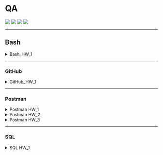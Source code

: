  # QA
 
<a href="#bash"><img src="https://img.shields.io/badge/Homework-BASH-brightgreen" /></a>
<a href="#github"><img src="https://img.shields.io/badge/Homework-GITHUB-brightgreen" /></a>
<a href="#postman"><img src="https://img.shields.io/badge/Homework-POSTMAN-brightgreen" /></a>
<a href="#sql"><img src="https://img.shields.io/badge/Homework-SQL-brightgreen" /></a><br>
<hr>

## Bash
<details>
 <summary>Bash_HW_1</summary>
  

1) Посмотреть где я
	```bash
	pwd
2) Создать папку
	```bash
	mkdir new_folder
3) Зайти в папку
	```bash
	cd new_folder
4) Создать 3 папки
	```bash
	mkdir nf_1 nf_2 nf_3
5) Зайти в любоую папку
	```bash
	cd nf_1
6) Создать 5 файлов (3 txt, 2 json)
	```bash
	touch tf_1.txt tf_2.txt tf_3.txt jf_1.json jf_2.json
7) Создать 3 папки
	```bash
	mkdir nf_1_1 nf_1_2 nf_1_3 
8. Вывести список содержимого папки
	```bash
	ls -la
9) + Открыть любой txt файл
	```bash
	vim tf_1.txt
10) + написать туда что-нибудь, любой текст.
	```bash
	i Hello world
11) + сохранить и выйти.
	```bash
	Esc :wq
12) Выйти из папки на уровень выше
	```bash
	cd ..
13) переместить любые 2 файла, которые вы создали, в любую другую папку.
	```bash
	mv nf_1/tf_1.txt nf_1/tf_2.txt nf_2
14) скопировать любые 2 файла, которые вы создали, в любую другую папку.
	```bash
	cp nf_1/tf_3.txt nf_1/jf_1.json nf_3
15) Найти файл по имени
	```bash
	find . -name jf_1.json
16) просмотреть содержимое в реальном времени (команда grep) изучите как она работает.
	```bash
	tail -f
17) вывести несколько первых строк из текстового файла
	```bash
	head -3 somefile.txt
18) вывести несколько последних строк из текстового файла
	```bash
	tail -3 somefile.txt
19) просмотреть содержимое длинного файла (команда less) изучите как она работает.
	```bash
	less test_file.txt
20) вывести дату и время
	```bash
	date
	
</details>
<hr>

### GitHub
<details>
 <summary>GitHub_HW_1</summary>
	
	
### JSON
 4) Создать внешний репозиторий c названием `JSON`
 5) Клонировать репозиторий `JSON` на локальный компьютер
	```bash
	git clone
 6) Внутри локального `JSON` создать файл `new.json`
	```bash
	touch new.json
 7) Добавить файл под гит
	```bash
	git add new.json
 8) Закоммитить файл
	```bash
	git commit -m 'adding json file'
 9) Отправить файл на внешний [<kbd>GitHub</kbd>](https://github.com/ekolodenets "Evgeny") репозиторий
	```bash
	git push
 10) Отредактировать содержание файла `new.json`  написать информацию о себе (ФИО, возраст, количество домашних животных, будущая желаемая зарплата) Всё написать в формате `JSON`
	
	
	vim new.json
 11) Отправить изменения на внешний репозиторий
	
	git push
 12) Создать файл `preferences.json`
	
	touch preferences.json
 13) В файл `preferences.json` добавить информацию о своих предпочтениях (Любимый фильм, любимый сериал, любимая еда, любимое время года, сторона которую хотели бы посетить) в формате `JSON`
	
	vim preferences.json
 14) Создать файл `sklls.json` добавить информацию о скиллах которые будут изучены на курсе в формате `JSON`
	
	vim skill.json
 15) Отправить сразу 2 файла на внешний репозиторий
	
	git add preferences.json skills.json && git commit -m "creating files" && git push
 16) На веб интерфейсе создать файл `bug_report.json`
 17) Сделать `Commit changes` (сохранить) изменения на веб интерфейсе.
 18) На веб интерфейсе модифицировать файл `bug_report.json`, добавить баг репорт в формате `JSON`
 19) Сделать `Commit changes` (сохранить) изменения на веб интерфейсе.
 20) Синхронизировать внешний и локальный репозиторий `JSON`
	
	git pull

### XML
 21) Создать внешний репозиторий c названием `XML`
 22) Клонировать репозиторий `XML` на локальный компьютер
	
	git clone
 23) Внутри локального `XML` создать файл `new.xml`

	touch new.xml
 24) Добавить файл под гит
	
	git add new.xml
 25) Закоммитить файл
	
	git commit -m "adding xml file"
 26) Отправить файл на внешний [<kbd>GitHub</kbd>](https://github.com/ekolodenets "Evgeny") репозиторий
	
	git push
 27) Отредактировать содержание файла `new.xml` - написать информацию о себе (ФИО, возраст, количество домашних животных, будущая желаемая зарплата). Всё написать в формате XML
	
	vim new.xml
 28) Отправить изменения на внешний репозиторий
	
	git add new.xml && git commit -m "modifying file" && git push
 29) Создать файл `preferences.xml`
	
	touch preferences.xml
 30) В файл preferences.xml добавить информацию о своих предпочтениях (Любимый фильм, любимый сериал, любимая еда, любимое время года, сторона которую хотели бы посетить) в формате `XML`
	
	vim preferences.xml
 31) Создать файл `sklls.xml` добавить информацию о скиллах которые будут изучены на курсе в формате `XML`
	
	vim skills.xml
 32) Сделать коммит в одну строку
	
	git add preferences.xml && git commit -m "adding pref" && git add skills.xml && git commit -m "adding skills"
 33) Отправить сразу 2 файла на внешний репозиторий
	
	git push
 34) На веб интерфейсе создать файл `bug_report.xml`
 35) Сделать `Commit changes` (сохранить) изменения на веб интерфейсе
 36) На веб интерфейсе модифицировать файл `bug_report.xml`, добавить баг репорт в формате `XML`
 37) Сделать `Commit changes` (сохранить) изменения на веб интерфейсе
 38) Синхронизировать внешний и локальный репозиторий `XML`
	
	git pull	
	
### TXT
 1) Создать внешний репозиторий c названием `TXT`
 2) Клонировать репозиторий `TXT` на локальный компьютер
	```bash
	git clone
 3) Внутри локального `TXT `создать файл `new.txt`
	```bash
	touch new.txt
 4) Добавить файл под гит
	```bash
	git add new.txt
 5) Закоммитить файл
	```bash
	git commit -m "creating new.txt file"
 6) Отправить файл на внешний [<kbd>GitHub</kbd>](https://github.com/ekolodenets "Evgeny") репозиторий
	```bash
	git push
 7) Отредактировать содержание файла `new.txt` - написать информацию о себе (ФИО, возраст, количество домашних животных, будущая желаемая зарплата). Всё написать в формате TXT
	```bash
	vim new.txt
 8) Отправить изменения на внешний репозиторий
	```bash
	git add new.txt && git commit -m "modifying file" && git push
 9) Создать файл `preferences.txt`
	```bash
	touch preferences.txt
 10) В файл `preferences.txt` добавить информацию о своих предпочтениях (Любимый фильм, любимый сериал, любимая еда, любимое время года, сторона которую хотели бы посетить) в формате `TXT`
	
	vim preferences.txt
 11) Создать файл `sklls.txt` добавить информацию о скиллах которые будут изучены на курсе в формате `TXT`

	vim skills.txt
 12) Сделать коммит в одну строку

	git add preferences.txt && git commit -m "adding pref" && git add skills.txt && git commit -m "adding skills"
 13) Отправить сразу 2 файла на внешний репозиторий

	git push
 14) На веб интерфейсе создать файл `bug_report.txt`
 15) Сделать `Commit changes` (сохранить) изменения на веб интерфейсе
 16) На веб интерфейсе модифицировать файл `bug_report.txt`, добавить баг репорт в формате `TXT`.
 17) Сделать `Commit changes` (сохранить) изменения на веб интерфейсе
 18) Синхронизировать внешний и локальный репозиторий `TXT`

	git pull
</details>

<hr>	
	
### Postman
<details>
 <summary>Postman HW_1</summary>
  
```json
{
	"info": {
		"_postman_id": "8b1b941b-5486-4726-bdb8-98303da56570",
		"name": "Postman_HW_1",
		"schema": "https://schema.getpostman.com/json/collection/v2.1.0/collection.json"
	},
	"item": [
		{
			"name": "EP_1",
			"protocolProfileBehavior": {
				"disableBodyPruning": true
			},
			"request": {
				"method": "GET",
				"header": [
					{
						"key": "",
						"value": "",
						"type": "text"
					}
				],
				"body": {
					"mode": "formdata",
					"formdata": []
				},
				"url": {
					"raw": "http://162.55.220.72:5005/get_method?name=Evgeny&age=35",
					"protocol": "http",
					"host": [
						"162",
						"55",
						"220",
						"72"
					],
					"port": "5005",
					"path": [
						"get_method"
					],
					"query": [
						{
							"key": "name",
							"value": "Evgeny"
						},
						{
							"key": "age",
							"value": "35"
						}
					]
				}
			},
			"response": []
		},
		{
			"name": "EP_2",
			"request": {
				"method": "POST",
				"header": [],
				"body": {
					"mode": "formdata",
					"formdata": [
						{
							"key": "name",
							"value": "Evgeny",
							"type": "text"
						},
						{
							"key": "age",
							"value": "35",
							"type": "text"
						},
						{
							"key": "salary",
							"value": "1500",
							"type": "text"
						}
					]
				},
				"url": {
					"raw": "http://162.55.220.72:5005/user_info_3",
					"protocol": "http",
					"host": [
						"162",
						"55",
						"220",
						"72"
					],
					"port": "5005",
					"path": [
						"user_info_3"
					],
					"query": [
						{
							"key": "",
							"value": null,
							"disabled": true
						}
					]
				}
			},
			"response": []
		},
		{
			"name": "EP_3",
			"protocolProfileBehavior": {
				"disableBodyPruning": true
			},
			"request": {
				"method": "GET",
				"header": [],
				"body": {
					"mode": "formdata",
					"formdata": []
				},
				"url": {
					"raw": "http://162.55.220.72:5005/object_info_1?name=Evgeny&age=35&weight=99",
					"protocol": "http",
					"host": [
						"162",
						"55",
						"220",
						"72"
					],
					"port": "5005",
					"path": [
						"object_info_1"
					],
					"query": [
						{
							"key": "name",
							"value": "Evgeny"
						},
						{
							"key": "age",
							"value": "35"
						},
						{
							"key": "weight",
							"value": "99"
						}
					]
				}
			},
			"response": []
		},
		{
			"name": "EP_4",
			"request": {
				"method": "GET",
				"header": [],
				"url": {
					"raw": "http://162.55.220.72:5005/object_info_2?name=Evgeny&age=35&salary=1500",
					"protocol": "http",
					"host": [
						"162",
						"55",
						"220",
						"72"
					],
					"port": "5005",
					"path": [
						"object_info_2"
					],
					"query": [
						{
							"key": "name",
							"value": "Evgeny"
						},
						{
							"key": "age",
							"value": "35"
						},
						{
							"key": "salary",
							"value": "1500"
						}
					]
				}
			},
			"response": []
		},
		{
			"name": "EP_5",
			"request": {
				"method": "GET",
				"header": [],
				"url": {
					"raw": "http://162.55.220.72:5005/object_info_3?name=Evgeny&age=35&salary=1500",
					"protocol": "http",
					"host": [
						"162",
						"55",
						"220",
						"72"
					],
					"port": "5005",
					"path": [
						"object_info_3"
					],
					"query": [
						{
							"key": "name",
							"value": "Evgeny"
						},
						{
							"key": "age",
							"value": "35"
						},
						{
							"key": "salary",
							"value": "1500"
						}
					]
				}
			},
			"response": []
		},
		{
			"name": "EP_6",
			"request": {
				"method": "GET",
				"header": [],
				"url": {
					"raw": "http://162.55.220.72:5005/object_info_4?name=Evgeny&age=35&salary=1500",
					"protocol": "http",
					"host": [
						"162",
						"55",
						"220",
						"72"
					],
					"port": "5005",
					"path": [
						"object_info_4"
					],
					"query": [
						{
							"key": "name",
							"value": "Evgeny"
						},
						{
							"key": "age",
							"value": "35"
						},
						{
							"key": "salary",
							"value": "1500"
						}
					]
				}
			},
			"response": []
		},
		{
			"name": "EP_7",
			"request": {
				"method": "POST",
				"header": [],
				"body": {
					"mode": "formdata",
					"formdata": [
						{
							"key": "name",
							"value": "Evgeny",
							"type": "text"
						},
						{
							"key": "age",
							"value": "35",
							"type": "text"
						},
						{
							"key": "salary",
							"value": "1500",
							"type": "text"
						}
					]
				},
				"url": {
					"raw": "http://162.55.220.72:5005/user_info_2",
					"protocol": "http",
					"host": [
						"162",
						"55",
						"220",
						"72"
					],
					"port": "5005",
					"path": [
						"user_info_2"
					]
				}
			},
			"response": []
		}
	]
}
```

</details>

<details>
 <summary>Postman HW_2</summary>
  
```json
{
	"info": {
		"_postman_id": "9fb91d31-713d-45df-825a-55d1c7c9e732",
		"name": "Postman_HW_2",
		"schema": "https://schema.getpostman.com/json/collection/v2.1.0/collection.json"
	},
	"item": [
		{
			"name": "EP_1",
			"event": [
				{
					"listen": "test",
					"script": {
						"exec": [
							"pm.test(\"Status code is 200\", function () {\r",
							"    pm.response.to.have.status(200);\r",
							"});\r",
							"pm.test(\"Body matches string\", function () {\r",
							"    pm.expect(pm.response.text()).to.include(\"This is the first responce from server!\");\r",
							"});"
						],
						"type": "text/javascript"
					}
				}
			],
			"request": {
				"method": "GET",
				"header": [],
				"url": {
					"raw": "{{url}}/first",
					"host": [
						"{{url}}"
					],
					"path": [
						"first"
					]
				}
			},
			"response": []
		},
		{
			"name": "EP_2",
			"event": [
				{
					"listen": "test",
					"script": {
						"exec": [
							"// http://162.55.220.72:5005/user_info_3\r",
							"// 1. Отправить запрос.\r",
							"// 2. Статус код 200\r",
							"pm.test(\"Status code is 200\", function () {\r",
							"    pm.response.to.have.status(200);\r",
							"});\r",
							"// 3. Спарсить response body в json.\r",
							"var jsonData = pm.response.json()\r",
							"// 4. Проверить, что name в ответе равно name s request (name вбить руками.)\r",
							"pm.test(\"Your test name is Evgeny\", function () {\r",
							"    pm.expect(jsonData.name).to.eql('Evgeny');\r",
							"});\r",
							"// 5. Проверить, что age в ответе равно age s request (age вбить руками.)\r",
							"pm.test(\"Your test age is 35\", function () {\r",
							"    pm.expect(jsonData.age).to.eql('35');\r",
							"});\r",
							"// 6. Проверить, что salary в ответе равно salary s request (salary вбить руками.)\r",
							"pm.test(\"Your test salary is 1500\", function () {\r",
							"    pm.expect(jsonData.salary).to.eql(1500);\r",
							"});\r",
							"// 7. Спарсить request.\r",
							"var reqData = request.data\r",
							"\r",
							"// 8. Проверить, что name в ответе равно name s request (name забрать из request.)\r",
							"pm.test('name == name form req', function(){\r",
							"    pm.expect(jsonData.name).to.eql(reqData.name)\r",
							"});\r",
							"// 9. Проверить, что age в ответе равно age s request (age забрать из request.)\r",
							"pm.test('age == age form req', function(){\r",
							"    pm.expect(jsonData.age).to.eql(reqData.age)\r",
							"});\r",
							"// 10. Проверить, что salary в ответе равно salary s request (salary забрать из request.)\r",
							"pm.test('salary == salary from req', function(){\r",
							"    pm.expect(jsonData.salary).to.eql(+reqData.salary)\r",
							"});\r",
							"// 11. Вывести в консоль параметр family из response.\r",
							"console.log(jsonData.family)\r",
							"// 12. Проверить что u_salary_1_5_year в ответе равно salary*4 (salary забрать из request)\r",
							"pm.test('u_salary_1_5_year == salary*4 from req', function(){\r",
							"    pm.expect(jsonData.family.u_salary_1_5_year).to.eql(+reqData.salary*4)\r",
							"});"
						],
						"type": "text/javascript"
					}
				}
			],
			"request": {
				"method": "POST",
				"header": [],
				"body": {
					"mode": "formdata",
					"formdata": [
						{
							"key": "name",
							"value": "Evgeny",
							"type": "text"
						},
						{
							"key": "age",
							"value": "35",
							"type": "text"
						},
						{
							"key": "salary",
							"value": "1500",
							"type": "text"
						}
					]
				},
				"url": {
					"raw": "{{url}}/user_info_3",
					"host": [
						"{{url}}"
					],
					"path": [
						"user_info_3"
					]
				}
			},
			"response": []
		},
		{
			"name": "EP_3",
			"event": [
				{
					"listen": "test",
					"script": {
						"exec": [
							"// http://162.55.220.72:5005/object_info_3\r",
							"// 1. Отправить запрос.\r",
							"// 2. Статус код 200\r",
							"pm.test(\"Status code is 200\", function () {\r",
							"    pm.response.to.have.status(200);\r",
							"});\r",
							"// 3. Спарсить response body в json.\r",
							"var jsonData = pm.response.json()\r",
							"// 4. Спарсить request.\r",
							"var reqData = pm.request.url.query.toObject()\r",
							"// 5. Проверить, что name в ответе равно name s request (name забрать из request.)\r",
							"pm.test(\"Name == name req\", function () {\r",
							"    pm.expect(jsonData.name).to.eql(reqData.name);\r",
							"});\r",
							"// 6. Проверить, что age в ответе равно age s request (age забрать из request.)\r",
							"pm.test(\"Age == age req\", function () {\r",
							"    pm.expect(jsonData.age).to.eql(reqData.age);\r",
							"});\r",
							"// 7. Проверить, что salary в ответе равно salary s request (salary забрать из request.)\r",
							"pm.test(\"Salary == salary req\", function(){\r",
							"    pm.expect(jsonData.salary).to.eql(+reqData.salary);\r",
							"});\r",
							"// 8. Вывести в консоль параметр family из response.\r",
							"console.log(jsonData.family)\r",
							"// 9. Проверить, что у параметра dog есть параметры name.\r",
							"pm.test(\"Dog has name\", function(){\r",
							"    pm.expect(jsonData.family.pets.dog.name).exist\r",
							"});\r",
							"console.log(jsonData.family.pets.dog.name)\r",
							"// 10. Проверить, что у параметра dog есть параметры age.\r",
							"pm.test(\"Dog has age\", function(){\r",
							"    pm.expect(jsonData.family.pets.dog.age).exist\r",
							"});\r",
							"// 11. Проверить, что параметр name имеет значение Luky.\r",
							"pm.test(\"Dog's name is Luky\", function(){\r",
							"    pm.expect(jsonData.family.pets.dog.name).to.eql('Luky')\r",
							"});\r",
							"// 12. Проверить, что параметр age имеет значение 4.\r",
							"pm.test(\"Dog's age is 4\", function(){\r",
							"    pm.expect(jsonData.family.pets.dog.age).to.eql(4)\r",
							"});"
						],
						"type": "text/javascript"
					}
				}
			],
			"protocolProfileBehavior": {
				"disableBodyPruning": true
			},
			"request": {
				"method": "GET",
				"header": [],
				"body": {
					"mode": "formdata",
					"formdata": []
				},
				"url": {
					"raw": "{{url}}/object_info_3?name=Evgeny&age=35&salary=1500",
					"host": [
						"{{url}}"
					],
					"path": [
						"object_info_3"
					],
					"query": [
						{
							"key": "name",
							"value": "Evgeny"
						},
						{
							"key": "age",
							"value": "35"
						},
						{
							"key": "salary",
							"value": "1500"
						}
					]
				}
			},
			"response": []
		},
		{
			"name": "EP_4",
			"event": [
				{
					"listen": "test",
					"script": {
						"exec": [
							"// http://162.55.220.72:5005/object_info_4\r",
							"// 1. Отправить запрос.\r",
							"// 2. Статус код 200\r",
							"pm.test(\"Status code is 200\", function () {\r",
							"    pm.response.to.have.status(200);\r",
							"});\r",
							"// 3. Спарсить response body в json.\r",
							"var jsonData = pm.response.json()\r",
							"// 4. Спарсить request.\r",
							"var reqData = pm.request.url.query.toObject()\r",
							"// 5. Проверить, что name в ответе равно name s request (name забрать из request.)\r",
							"pm.test(\"name == name req\", function(){\r",
							"    pm.expect(jsonData.name).to.eql(reqData.name)\r",
							"})\r",
							"// 6. Проверить, что age в ответе равно age из request (age забрать из request.)\r",
							"pm.test(\"age == age req\", function(){\r",
							"    pm.expect(jsonData.age).to.eql(+reqData.age)\r",
							"})\r",
							"// 7. Вывести в консоль параметр salary из request.\r",
							"console.log(reqData.salary)\r",
							"// 8. Вывести в консоль параметр salary из response.\r",
							"console.log(jsonData.salary)\r",
							"// 9. Вывести в консоль 0-й элемент параметра salary из response.\r",
							"console.log(jsonData.salary[0])\r",
							"// 10. Вывести в консоль 1-й элемент параметра salary параметр salary из response.\r",
							"console.log(jsonData.salary[1])\r",
							"// 11. Вывести в консоль 2-й элемент параметра salary параметр salary из response.\r",
							"console.log(jsonData.salary[2])\r",
							"// 12. Проверить, что 0-й элемент параметра salary равен salary из request (salary забрать из request.)\r",
							"pm.test(\"salary[0] == salary req\", function(){\r",
							"    pm.expect(jsonData.salary[0]).to.eql(+reqData.salary)\r",
							"})\r",
							"// 13. Проверить, что 1-й элемент параметра salary равен salary*2 из request (salary забрать из request.)\r",
							"pm.test('salary[1] = salary *2 req', function(){\r",
							"    pm.expect(+jsonData.salary[1]).to.eql(+reqData.salary*2)\r",
							"})\r",
							"// 14. Проверить, что 2-й элемент параметра salary равен salary*3 из request (salary забрать из request.)\r",
							"pm.test('salary[2] = salary *3 req', function(){\r",
							"    pm.expect(+jsonData.salary[2]).to.eql(+reqData.salary*3)\r",
							"})\r",
							"// 15. Создать в окружении переменную name\r",
							"// 16. Создать в окружении переменную age\r",
							"// 17. Создать в окружении переменную salary\r",
							"// 18. Передать в окружение переменную name\r",
							"pm.environment.set('name', jsonData.name)\r",
							"// 19. Передать в окружение переменную age\r",
							"pm.environment.set('age', jsonData.age)\r",
							"// 20. Передать в окружение переменную salary\r",
							"pm.environment.set('salary', jsonData.salary[0])\r",
							"// 21. Написать цикл который выведет в консоль по порядку элементы списка из параметра salary.\r",
							"for (i in reqData.salary){\r",
							"    console.log(reqData.salary[i])\r",
							"}"
						],
						"type": "text/javascript"
					}
				}
			],
			"request": {
				"method": "GET",
				"header": [],
				"url": {
					"raw": "{{url}}/object_info_4?name=Evgeny&age=35&salary=1500",
					"host": [
						"{{url}}"
					],
					"path": [
						"object_info_4"
					],
					"query": [
						{
							"key": "name",
							"value": "Evgeny"
						},
						{
							"key": "age",
							"value": "35"
						},
						{
							"key": "salary",
							"value": "1500"
						}
					]
				}
			},
			"response": []
		},
		{
			"name": "EP_5",
			"event": [
				{
					"listen": "test",
					"script": {
						"exec": [
							"// http://162.55.220.72:5005/user_info_2\r",
							"// 1. Вставить параметр salary из окружения в request\r",
							"// 2. Вставить параметр age из окружения в age\r",
							"// 3. Вставить параметр name из окружения в name\r",
							"// 4. Отправить запрос.\r",
							"// 5. Статус код 200\r",
							"pm.test(\"Status code is 200\", function () {\r",
							"    pm.response.to.have.status(200);\r",
							"});\r",
							"// 6. Спарсить response body в json.\r",
							"var jsonData = pm.response.json()\r",
							"// 7. Спарсить request.\r",
							"var reqData = request.data\r",
							"// 8. Проверить, что json response имеет параметр start_qa_salary\r",
							"pm.test(\"json response имеет параметр start_qa_salary\", function () {\r",
							"    pm.expect(jsonData).to.have.property(\"start_qa_salary\")\r",
							"});\r",
							"// 9. Проверить, что json response имеет параметр qa_salary_after_6_months\r",
							"pm.test(\"json response имеет параметр qa_salary_after_6_months\", function () {\r",
							"    pm.expect(jsonData).to.have.property(\"qa_salary_after_6_months\");\r",
							"});\r",
							"// 10. Проверить, что json response имеет параметр qa_salary_after_12_months\r",
							"pm.test(\"json response имеет параметр qa_salary_after_12_months\", function () {\r",
							"    pm.expect(jsonData).to.have.property(\"qa_salary_after_12_months\");\r",
							"});\r",
							"// 11. Проверить, что json response имеет параметр qa_salary_after_1.5_year\r",
							"pm.test(\"json response имеет параметр qa_salary_after_1.5_year\", function () {\r",
							"    pm.expect(jsonData).to.have.property(\"qa_salary_after_1.5_year\");\r",
							"});\r",
							"// 12. Проверить, что json response имеет параметр qa_salary_after_3.5_years\r",
							"pm.test(\"json response имеет параметр qa_salary_after_3.5_years\", function () {\r",
							"    pm.expect(jsonData).to.have.property(\"qa_salary_after_3.5_years\");\r",
							"});\r",
							"// 13. Проверить, что json response имеет параметр person\r",
							"pm.test(\"json response имеет параметр person\", function () {\r",
							"    pm.expect(jsonData).to.have.property(\"person\");\r",
							"});\r",
							"// 14. Проверить, что параметр start_qa_salary равен salary из request (salary забрать из request.)\r",
							"pm.test(\"start_qa_salary check\", function(){\r",
							"    pm.expect(jsonData.start_qa_salary).to.eql(+reqData.salary)\r",
							"});\r",
							"// 15. Проверить, что параметр qa_salary_after_6_months равен salary*2 из request (salary забрать из request.)\r",
							"pm.test(\"qa_salary_after_6_months check\", function(){\r",
							"    pm.expect(jsonData.qa_salary_after_6_months).to.eql(+reqData.salary*2)\r",
							"});\r",
							"// 16. Проверить, что параметр qa_salary_after_12_months равен salary*2.7 из request (salary забрать из request.)\r",
							"pm.test(\"qa_salary_after_12_months check\", function(){\r",
							"    pm.expect(jsonData.qa_salary_after_12_months).to.eql(+reqData.salary*2.7)\r",
							"});\r",
							"// 17. Проверить, что параметр qa_salary_after_1.5_year равен salary*3.3 из request (salary забрать из request.)\r",
							"pm.test(\"qa_salary_after_1.5_year check\", function(){\r",
							"    pm.expect(jsonData['qa_salary_after_1.5_year']).to.eql(+reqData.salary*3.3)\r",
							"});\r",
							"// 18. Проверить, что параметр qa_salary_after_3.5_years равен salary*3.8 из request (salary забрать из request.)\r",
							"pm.test(\"qa_salary_after_3.5_years check\", function(){\r",
							"    pm.expect(jsonData['qa_salary_after_3.5_years']).to.eql(+reqData.salary*3.8)\r",
							"});\r",
							"// 19. Проверить, что в параметре person, 1-й элемент из u_name равен salary из request (salary забрать из request.)\r",
							"pm.test(\"person.u_name[1] check\", function(){\r",
							"    pm.expect(jsonData.person.u_name[1]).to.eql(+reqData.salary)\r",
							"});\r",
							"// 20. Проверить, что что параметр u_age равен age из request (age забрать из request.)\r",
							"pm.test(\"person.u_age check\", function(){\r",
							"    pm.expect(jsonData.person.u_age).to.eql(+reqData.age)\r",
							"});\r",
							"// 21. Проверить, что параметр u_salary_5_years равен salary*4.2 из request (salary забрать из request.)\r",
							"pm.test(\"u_salary_5_years check\", function(){\r",
							"    pm.expect(jsonData.person.u_salary_5_years).to.eql(+reqData.salary*4.2)\r",
							"});\r",
							"// 22. ***Написать цикл который выведет в консоль по порядку элементы списка из параметра person.\r",
							"for (i in jsonData.person){\r",
							"    if(typeof(jsonData.person[i]) == 'object'){\r",
							"        for (j in jsonData.person[i]){\r",
							"            console.log(jsonData.person[i][j])   \r",
							"        }\r",
							"    }\r",
							"    else if(typeof(jsonData.person[i]) != 'object'){\r",
							"        console.log(jsonData.person[i])\r",
							"    }\r",
							"}"
						],
						"type": "text/javascript"
					}
				},
				{
					"listen": "prerequest",
					"script": {
						"exec": [
							""
						],
						"type": "text/javascript"
					}
				}
			],
			"request": {
				"method": "POST",
				"header": [],
				"body": {
					"mode": "formdata",
					"formdata": [
						{
							"key": "name",
							"value": "{{name}}",
							"type": "text"
						},
						{
							"key": "age",
							"value": "{{age}}",
							"type": "text"
						},
						{
							"key": "salary",
							"value": "{{salary}}",
							"type": "text"
						}
					]
				},
				"url": {
					"raw": "{{url}}/user_info_2",
					"host": [
						"{{url}}"
					],
					"path": [
						"user_info_2"
					]
				}
			},
			"response": []
		}
	]
}
```

</details>

<details>
 <summary>Postman HW_3</summary>
  
```json
{
	"info": {
		"_postman_id": "dbb97a47-c44a-4627-bf15-274047b0bf17",
		"name": "Postman_HW_3",
		"schema": "https://schema.getpostman.com/json/collection/v2.1.0/collection.json"
	},
	"item": [
		{
			"name": "EP_1 login",
			"event": [
				{
					"listen": "test",
					"script": {
						"exec": [
							"var jsonData = pm.response.json()\r",
							"pm.environment.set('token', jsonData.token)"
						],
						"type": "text/javascript"
					}
				}
			],
			"request": {
				"method": "POST",
				"header": [],
				"body": {
					"mode": "formdata",
					"formdata": [
						{
							"key": "logint",
							"value": "",
							"description": "Evgeny",
							"type": "text"
						},
						{
							"key": "password",
							"value": "",
							"description": "test",
							"type": "text"
						}
					]
				},
				"url": {
					"raw": "{{url}}/login",
					"host": [
						"{{url}}"
					],
					"path": [
						"login"
					]
				}
			},
			"response": []
		},
		{
			"name": "EP_2 user_info",
			"event": [
				{
					"listen": "test",
					"script": {
						"exec": [
							"// 2) http://162.55.220.72:5005/user_info\r",
							"// req. (RAW JSON)\r",
							"// POST\r",
							"// age: int\r",
							"// salary: int\r",
							"// name: str\r",
							"// auth_token\r",
							"\r",
							"\r",
							"// resp.\r",
							"// {'start_qa_salary':salary,\r",
							"//  'qa_salary_after_6_months': salary * 2,\r",
							"//  'qa_salary_after_12_months': salary * 2.9,\r",
							"//  'person': {'u_name':[user_name, salary, age],\r",
							"//                                 'u_age':age,\r",
							"//                                 'u_salary_1.5_year': salary * 4}\r",
							"//                                 }\r",
							"\r",
							"// Тесты:\r",
							"// 1) Статус код 200\r",
							"pm.test(\"Status code is 200\", function () {\r",
							"    pm.response.to.have.status(200);\r",
							"});\r",
							"\r",
							"// 2) Проверка структуры json в ответе.\r",
							"const schema = {\r",
							"    \"person\": {\r",
							"        \"u_age\": 35,\r",
							"        \"u_name\": [\r",
							"            \"Evgeny\",\r",
							"            1500,\r",
							"            35\r",
							"        ],\r",
							"        \"u_salary_1_5_year\": 6000\r",
							"    },\r",
							"    \"qa_salary_after_12_months\": 4350.0,\r",
							"    \"qa_salary_after_6_months\": 3000,\r",
							"    \"start_qa_salary\": 1500\r",
							"}\r",
							"\r",
							"pm.test('Schema is valid', function() {\r",
							"  pm.response.to.have.jsonSchema(schema);\r",
							"});\r",
							"\r",
							"// 3) В ответе указаны коэффициенты умножения salary, напишите тесты по проверке правильности результата перемножения на коэффициент.\r",
							"var jsonData = pm.response.json()\r",
							"var reqData = JSON.parse(request.data).salary\r",
							"\r",
							"pm.test(jsonData.qa_salary_after_12_months + \"$ == salary*2.9 (\" + reqData+'$)', function(){\r",
							"    pm.expect(jsonData.qa_salary_after_12_months).to.eql(reqData*2.9)\r",
							"})\r",
							"// 4) Достать значение из поля 'u_salary_1.5_year' и передать в поле salary запроса http://162.55.220.72:5005/get_test_user\r",
							"\r",
							"var eighteenmonth = jsonData.person.u_salary_1_5_year\r",
							"pm.environment.set('u_salary_1.5_year', eighteenmonth);\r",
							""
						],
						"type": "text/javascript"
					}
				}
			],
			"request": {
				"method": "POST",
				"header": [],
				"body": {
					"mode": "raw",
					"raw": "{\"age\": 35,\r\n\"salary\": 1500,\r\n\"name\": \"Evgeny\",\r\n\"auth_token\":\"{{token}}\"}",
					"options": {
						"raw": {
							"language": "json"
						}
					}
				},
				"url": {
					"raw": "{{url}}/user_info",
					"host": [
						"{{url}}"
					],
					"path": [
						"user_info"
					]
				}
			},
			"response": []
		},
		{
			"name": "EP_3 new_data",
			"event": [
				{
					"listen": "test",
					"script": {
						"exec": [
							"// 3) http://162.55.220.72:5005/new_data\r",
							"// req.\r",
							"// POST\r",
							"// age: int\r",
							"// salary: int\r",
							"// name: str\r",
							"// auth_token\r",
							"\r",
							"// Resp.\r",
							"// {'name':name,\r",
							"//   'age': int(age),\r",
							"//   'salary': [salary, str(salary*2), str(salary*3)]}\r",
							"\r",
							"// Тесты:\r",
							"// 1) Статус код 200\r",
							"pm.test(\"Status code is 200\", function () {\r",
							"    pm.response.to.have.status(200);\r",
							"});\r",
							"// 2) Проверка структуры json в ответе.\r",
							"const schema = {\r",
							"    \"age\": 35,\r",
							"    \"name\": \"Evgeny\",\r",
							"    \"salary\": [\r",
							"        6000,\r",
							"        \"12000\",\r",
							"        \"18000\"\r",
							"    ]\r",
							"}\r",
							"\r",
							"pm.test('Schema is valid', function() {\r",
							"  pm.response.to.have.jsonSchema(schema);\r",
							"});\r",
							"// 3) В ответе указаны коэффициенты умножения salary, напишите тесты по проверке правильности результата перемножения на коэффициент.\r",
							"var jsonData = pm.response.json()\r",
							"var reqData = +request.data.salary\r",
							"\r",
							"\r",
							"pm.test(+jsonData.salary[1]+\" is salary *2 (\" + reqData+')', function(){\r",
							"    pm.expect(+jsonData.salary[1]).to.eql(reqData*2)\r",
							"})\r",
							"pm.test(+jsonData.salary[2]+\" is salary *3 (\" + reqData+')', function(){\r",
							"    pm.expect(+jsonData.salary[2]).to.eql(reqData*3)\r",
							"})\r",
							"// 4) проверить, что 2-й элемент массива salary больше 1-го и 0-го\r",
							"pm.test(jsonData.salary[1]+\" is more then \"+reqData, function(){\r",
							"    pm.expect(+jsonData.salary[1]).to.be.above(reqData)\r",
							"})"
						],
						"type": "text/javascript"
					}
				}
			],
			"request": {
				"method": "POST",
				"header": [],
				"body": {
					"mode": "formdata",
					"formdata": [
						{
							"key": "name",
							"value": "{{name}}",
							"type": "text"
						},
						{
							"key": "age",
							"value": "{{age}}",
							"type": "text"
						},
						{
							"key": "salary",
							"value": "{{u_salary_1.5_year}}",
							"type": "text"
						},
						{
							"key": "auth_token",
							"value": "{{token}}",
							"type": "text"
						}
					]
				},
				"url": {
					"raw": "{{url}}/new_data",
					"host": [
						"{{url}}"
					],
					"path": [
						"new_data"
					]
				}
			},
			"response": []
		},
		{
			"name": "EP_4 test_pet_info",
			"event": [
				{
					"listen": "test",
					"script": {
						"exec": [
							"// req.\r",
							"// POST\r",
							"// age: int\r",
							"// weight: int\r",
							"// name: str\r",
							"// auth_token\r",
							"\r",
							"\r",
							"// Resp.\r",
							"// {'name': name,\r",
							"//  'age': age,\r",
							"//  'daily_food':weight * 0.012,\r",
							"//  'daily_sleep': weight * 2.5}\r",
							"\r",
							"\r",
							"// Тесты:\r",
							"// 1) Статус код 200\r",
							"pm.test(\"Status code is 200\", function () {\r",
							"    pm.response.to.have.status(200);\r",
							"});\r",
							"// 2) Проверка структуры json в ответе.\r",
							"const schema = {\r",
							"    \"age\": 35,\r",
							"    \"daily_food\": 1.2,\r",
							"    \"daily_sleep\": 250.0,\r",
							"    \"name\": \"Evgeny\"\r",
							"}\r",
							"\r",
							"pm.test('Schema is valid', function() {\r",
							"  pm.response.to.have.jsonSchema(schema);\r",
							"});\r",
							"// 3) В ответе указаны коэффициенты умножения weight, напишите тесты по проверке правильности результата перемножения на коэффициент.\r",
							"var jsonData = pm.response.json()\r",
							"var food = +pm.request.body.formdata.toJSON()[2].value\r",
							"var sleep = +pm.request.body.formdata.toJSON()[2].value\r",
							"\r",
							"pm.test('food ' + jsonData.daily_food + ' is equal to weight*0.012', function(){\r",
							"    pm.expect(jsonData.daily_food).to.eql(food*0.012)\r",
							"})\r",
							"\r",
							"pm.test('sleep ' + jsonData.daily_sleep + ' is equal to weight*2.5', function(){\r",
							"    pm.expect(jsonData.daily_sleep).to.eql(food*2.5)\r",
							"})"
						],
						"type": "text/javascript"
					}
				}
			],
			"request": {
				"method": "POST",
				"header": [],
				"body": {
					"mode": "formdata",
					"formdata": [
						{
							"key": "name",
							"value": "{{name}}",
							"type": "text"
						},
						{
							"key": "age",
							"value": "{{age}}",
							"type": "text"
						},
						{
							"key": "weight",
							"value": "100",
							"type": "text"
						},
						{
							"key": "auth_token",
							"value": "{{token}}",
							"type": "text"
						}
					]
				},
				"url": {
					"raw": "{{url}}/test_pet_info",
					"host": [
						"{{url}}"
					],
					"path": [
						"test_pet_info"
					]
				}
			},
			"response": []
		},
		{
			"name": "EP_5 get_test_user",
			"event": [
				{
					"listen": "test",
					"script": {
						"exec": [
							"// 5) http://162.55.220.72:5005/get_test_user\r",
							"// req.\r",
							"// POST\r",
							"// age: int\r",
							"// salary: int\r",
							"// name: str\r",
							"// auth_token\r",
							"\r",
							"// Resp.\r",
							"// {'name': name,\r",
							"//  'age':age,\r",
							"//  'salary': salary,\r",
							"//  'family':{'children':[['Alex', 24],['Kate', 12]],\r",
							"//  'u_salary_1.5_year': salary * 4}\r",
							"//   }\r",
							"\r",
							"// Тесты:\r",
							"// 1) Статус код 200\r",
							"pm.test(\"Status code is 200\", function () {\r",
							"    pm.response.to.have.status(200);\r",
							"});\r",
							"// 2) Проверка структуры json в ответе.\r",
							"const schema = {\r",
							"    \"age\": \"35\",\r",
							"    \"family\": {\r",
							"        \"children\": [\r",
							"            [\r",
							"                \"Alex\",\r",
							"                24\r",
							"            ],\r",
							"            [\r",
							"                \"Kate\",\r",
							"                12\r",
							"            ]\r",
							"        ],\r",
							"        \"u_salary_1_5_year\": 24000\r",
							"    },\r",
							"    \"name\": \"Evgeny\",\r",
							"    \"salary\": 6000\r",
							"}\r",
							"pm.test('Schema is valid', function() {\r",
							"  pm.response.to.have.jsonSchema(schema);\r",
							"});\r",
							"// 3) Проверить что занчение поля name = значению переменной name из окружения\r",
							"var jsonData = pm.response.json()\r",
							"pm.test('name = значению переменной name из окружения', function(){\r",
							"    pm.expect(jsonData.name).to.eql(pm.environment.get('name'))\r",
							"})\r",
							"\r",
							"// 4) Проверить что занчение поля age в ответе соответсвует отправленному в запросе значению поля age\r",
							"pm.test('age = значению переменной age из окружения', function(){\r",
							"    pm.expect(jsonData.age).to.eql(pm.environment.get('age').toString())\r",
							"})"
						],
						"type": "text/javascript"
					}
				}
			],
			"request": {
				"method": "POST",
				"header": [],
				"body": {
					"mode": "formdata",
					"formdata": [
						{
							"key": "age",
							"value": "{{age}}",
							"type": "text"
						},
						{
							"key": "salary",
							"value": "{{u_salary_1.5_year}}",
							"type": "text"
						},
						{
							"key": "name",
							"value": "{{name}}",
							"type": "text"
						},
						{
							"key": "auth_token",
							"value": "{{token}}",
							"type": "text"
						}
					]
				},
				"url": {
					"raw": "{{url}}/get_test_user",
					"host": [
						"{{url}}"
					],
					"path": [
						"get_test_user"
					]
				}
			},
			"response": []
		},
		{
			"name": "EP_6 currency",
			"event": [
				{
					"listen": "test",
					"script": {
						"exec": [
							"// 6) http://162.55.220.72:5005/currency\r",
							"// req.\r",
							"// POST\r",
							"// auth_token\r",
							"\r",
							"// Resp. Передаётся список массив объектов.\r",
							"// [\r",
							"// {\"Cur_Abbreviation\": str,\r",
							"//  \"Cur_ID\": int,\r",
							"//  \"Cur_Name\": str\r",
							"// }\r",
							"// …\r",
							"// {\"Cur_Abbreviation\": str,\r",
							"//  \"Cur_ID\": int,\r",
							"//  \"Cur_Name\": str\r",
							"// }\r",
							"// ]\r",
							"// Тесты:\r",
							"// 1) Можете взять любой объект из присланного списка, используйте js random.\r",
							"// В объекте возьмите Cur_ID и передать через окружение в следующий запрос.\r",
							"var jsonData = pm.response.json()\r",
							"\r",
							"// iteration with FOR\r",
							"// let list_id = []\r",
							"// for (i in jsonData){\r",
							"//     list_id.push(jsonData[i].Cur_ID);}\r",
							"\r",
							"// iteration with MAP function\r",
							"const list_id = jsonData.map(tool => tool.Cur_ID)\r",
							"// const list_id = [451,453,1,3,451]\r",
							"// pm.environment.set('list_id_demo', list_id);\r",
							"\r",
							"// set env value for one curr\r",
							"pm.environment.set('cur_id', list_id[_.random(list_id.length-1)]);\r",
							"\r",
							"// set env value for list of curr\r",
							"pm.environment.set('list_id', list_id)\r",
							"\r",
							"\r",
							"\r",
							""
						],
						"type": "text/javascript"
					}
				}
			],
			"request": {
				"method": "POST",
				"header": [],
				"body": {
					"mode": "formdata",
					"formdata": [
						{
							"key": "auth_token",
							"value": "{{token}}",
							"type": "text"
						}
					]
				},
				"url": {
					"raw": "{{url}}/currency",
					"host": [
						"{{url}}"
					],
					"path": [
						"currency"
					]
				}
			},
			"response": []
		},
		{
			"name": "EP_7 curr_byn",
			"event": [
				{
					"listen": "test",
					"script": {
						"exec": [
							"// 7) http://162.55.220.72:5005/curr_byn\r",
							"// req.\r",
							"// POST\r",
							"// auth_token\r",
							"// curr_code: int\r",
							"\r",
							"// Resp.\r",
							"// {\r",
							"    // \"Cur_Abbreviation\": str\r",
							"    // \"Cur_ID\": int,\r",
							"    // \"Cur_Name\": str,\r",
							"    // \"Cur_OfficialRate\": float,\r",
							"    // \"Cur_Scale\": int,\r",
							"    // \"Date\": str\r",
							"// }\r",
							"\r",
							"// Тесты:\r",
							"// 1) Статус код 200\r",
							"pm.test(\"Status code is 200\", function () {\r",
							"    pm.response.to.have.status(200);\r",
							"});\r",
							"// 2) Проверка структуры json в ответе.\r",
							"const   schema = {\r",
							"    \"Cur_Abbreviation\": 'str',\r",
							"    \"Cur_ID\": 'int',\r",
							"    \"Cur_Name\": 'str',\r",
							"    \"Cur_OfficialRate\": 'float',\r",
							"    \"Cur_Scale\": 'int',\r",
							"    \"Date\": 'str'\r",
							"}\r",
							"pm.test('Schema is valid', function() {\r",
							"  pm.response.to.have.jsonSchema(schema);\r",
							"});"
						],
						"type": "text/javascript"
					}
				}
			],
			"request": {
				"method": "POST",
				"header": [],
				"body": {
					"mode": "formdata",
					"formdata": [
						{
							"key": "auth_token",
							"value": "{{token}}",
							"type": "text"
						},
						{
							"key": "curr_code",
							"value": "{{cur_id}}",
							"type": "text"
						}
					]
				},
				"url": {
					"raw": "{{url}}/curr_byn",
					"host": [
						"{{url}}"
					],
					"path": [
						"curr_byn"
					]
				}
			},
			"response": []
		},
		{
			"name": "EP_3stars",
			"event": [
				{
					"listen": "test",
					"script": {
						"exec": [
							"var env = pm.environment.get('list_id');\r",
							"for (i in env){\r",
							"    const postRequest = {\r",
							"        url: 'http://162.55.220.72:5005/curr_byn',\r",
							"        method: 'POST',\r",
							"        body: {mode: 'formdata',\r",
							"        formdata: [ {key: 'auth_token', value: '/s34lfgbj/None/jjd909/56653kjkWpqc3387370954evny'},\r",
							"                    {key: 'curr_code', value: env[i]}]}};\r",
							"\r",
							"    pm.sendRequest(postRequest, (error, response) => {\r",
							"        if (response.code != 500 && response.json().Cur_OfficialRate){\r",
							"                Rate = response.json().Cur_OfficialRate\r",
							"                CAbbr = response.json().Cur_Abbreviation\r",
							"                CID = response.json().Cur_ID\r",
							"                CName = response.json().Cur_Name\r",
							"                CScale = response.json().Cur_Scale\r",
							"                CDate = response.json().Date\r",
							"                console.log(    \"Знак:\", CAbbr,\r",
							"                                \"ID:\", CID,\r",
							"                                \"Название:\", CName,\r",
							"                                \"Курс:\", Rate,\r",
							"                                \"Соотношение:\", CScale,\r",
							"                                \"Дата:\",CDate)}});}"
						],
						"type": "text/javascript"
					}
				},
				{
					"listen": "prerequest",
					"script": {
						"exec": [
							""
						],
						"type": "text/javascript"
					}
				}
			],
			"request": {
				"method": "POST",
				"header": [],
				"body": {
					"mode": "formdata",
					"formdata": [
						{
							"key": "auth_token",
							"value": "{{token}}",
							"type": "text",
							"disabled": true
						},
						{
							"key": "curr_code",
							"value": "{{cur_id}}",
							"type": "text",
							"disabled": true
						}
					]
				},
				"url": {
					"raw": "{{url}}/curr_byn",
					"host": [
						"{{url}}"
					],
					"path": [
						"curr_byn"
					]
				}
			},
			"response": []
		}
	],
	"variable": [
		{
			"key": "username",
			"value": ""
		},
		{
			"key": "usernames",
			"value": ""
		}
	]
}
```

</details>
<hr>


### SQL
<details>
 <summary>SQL HW_1</summary>
  

1. Вывести все поля и все строки.	
	```sql 
	select * from students;
2. Вывести всех студентов в таблице
	```sql 
	select * from students;
3. Вывести только Id пользователей
	```sql 
	select id from students;
4. Вывести только имя пользователей
	```sql 
	select name from students;
5. Вывести только email пользователей
	```sql 
	select email from students;
6. Вывести имя и email пользователей
	```sql 
	select name, email from students;
7. Вывести id, имя, email и дату создания пользователей
	```sql 
	select id, name, email, created_on FROM students;
8. Вывести пользователей где password 12333
	```sql 
	select * from students where password='12333';
9. Вывести пользователей которые были созданы 2021-03-26 00:00:00
	```sql 
	select * from students where created_on = '2021-03-26 00:00:00';
10. Вывести пользователей где в имени есть слово Анна
	```sql 
	select * from students where name like '%Anna%';
11. Вывести пользователей где в имени в конце есть 8
	```sql 
	select * from students where name like '%8';
12. Вывести пользователей где в имени в есть буква а
	```sql 
	select * from students where name like '%a';
13. Вывести пользователей которые были созданы 2021-07-12 00:00:00
	```sql 
	select * from students where created_on = '2021-07-12 00:00:00';
14. Вывести пользователей которые были созданы 2021-07-12 00:00:00 и имеют пароль 1m313
	```sql 
	select * from students where created_on = '2021-07-12 00:00:00' and password='1m313';
15. Вывести пользователей которые были созданы 2021-07-12 00:00:00 и у которых в имени есть слово Andrey
	```sql 
	select * from students where created_on = '2021-07-12 00:00:00' and name like 'Andrey%';
16. Вывести пользователей которые были созданы 2021-07-12 00:00:00 и у которых в имени есть цифра 8
	```sql 
	select * from students where created_on = '2021-07-12 00:00:00' and name like '%8%';
17. Вывести пользователя у которых id равен 110
	```sql 
	select * from students where id=110;
18. Вывести пользователя у которых id равен 153
	```sql 
	select * from students where id=153;
19. Вывести пользователя у которых id больше 140
	```sql 
	select * from students where id > 140;
20. Вывести пользователя у которых id меньше 130
	```sql 
	select * from students where id < 130;
21. Вывести пользователя у которых id меньше 127 или больше 188
	```sql 
	select * from students where id < 127 or id > 188;
22. Вывести пользователя у которых id меньше либо равно 137
	```sql 
	select * from students where id <= 137;
23. Вывести пользователя у которых id больше либо равно 137
	```sql 
	select * from students where id >= 137;
24. Вывести пользователя у которых id больше 180 но меньше 190
	```sql 
	select * from students where id > 180 and id < 190;
25. Вывести пользователя у которых id между 180 и 190
	```sql 
	select * from students where id between 180 and 190;
26. Вывести пользователей где password равен 12333, 1m313, 123313
	```sql 
	select * from students 
	where password = '12333' or password ='1m313' or password ='123313';
27. Вывести пользователей где created_on равен 2020-10-03 00:00:00, 2021-05-19 00:00:00, 2021-03-26 00:00:00
	```sql 
	select * from students 
	where created_on = '2020-10-03 00:00:00' or created_on ='2021-05-19 00:00:00' or created_on ='2021-03-26 00:00:00';
28. Вывести минимальный id 
	```sql 
	select min(id) from students;
29. Вывести максимальный.
	```sql 
	select max(id) from students;
30. Вывести количество пользователей
	```sql 
	select count(id) from students;
31. Вывести id пользователя, имя, дату создания пользователя. Отсортировать по порядку возрастания даты добавления пользоватлеля.
	```sql 
	select id, name, created_on from students
	order by created_on asc;
32. Вывести id пользователя, имя, дату создания пользователя. Отсортировать по порядку убывания даты добавления пользоватлеля.
	```sql 
	select id, name, created_on from students
	order by created_on desc;

</details>
